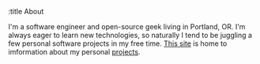 :title About

I'm a software engineer and open-source geek living in Portland, OR.
I'm always eager to learn new technologies, so naturally I tend to be juggling a few personal software projects in my free time.
[This site](/projects/banjo) is home to imformation about my personal [projects](/projects).
